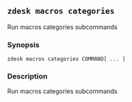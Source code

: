 ## `zdesk macros categories`

Run macros categories subcommands

### Synopsis

    zdesk macros categories COMMAND[ ... ]

### Description

Run macros categories subcommands

